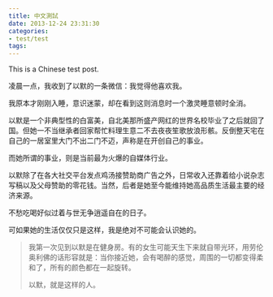 ```yaml
---
title: 中文測試
date: 2013-12-24 23:31:30
categories:
- test/test
tags:
---
```


This is a Chinese test post.

凌晨一点，我收到了以默的一条微信：我觉得他喜欢我。

我原本才刚刚入睡，意识迷蒙，却在看到这则消息时一个激灵睡意顿时全消。

以默是一个非典型性的白富美，自北美那所盛产网红的世界名校毕业了之后就回了国。但她一不当继承者回家帮忙料理生意二不去夜夜笙歌放浪形骸。反倒整天宅在自己的一居室里大门不出二门不迈，声称是在开创自己的事业。

 而她所谓的事业，则是当前最为火爆的自媒体行业。

 以默除了在各大社交平台发点鸡汤接赞助商广告之外，日常收入还靠着给小说杂志写稿以及父母赞助的零花钱。当然，后者是她至今能维持她高品质生活最主要的经济来源。

不愁吃喝好似过着与世无争逍遥自在的日子。

可如果她的生活仅仅只是这样，我是绝对不可能会认识她的。

> 我第一次见到以默是在健身房。有的女生可能天生下来就自带光环，用劳伦奥利佛的话形容就是：当你接近她，会有喝醉的感觉，周围的一切都变得柔和了，所有的颜色都在一起旋转。
>
> 以默，就是这样的人。

